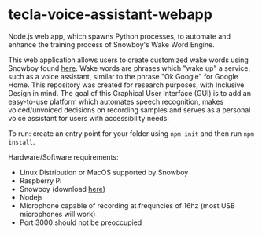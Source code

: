 # tecla-voice-assistant-webapp
Node.js web app, which spawns Python processes, to automate and enhance the training process of Snowboy's Wake Word Engine.

This web application allows users to create customized wake words using Snowboy found [here](https://github.com/Kitt-AI/snowboy).
Wake words are phrases which "wake up" a service, such as a voice assistant, similar to the phrase "Ok Google" for Google Home.
This repository was created for research purposes, with Inclusive Design in mind. The goal of this Graphical User Interface (GUI) is to add an easy-to-use platform
which automates speech recognition, makes voiced/unvoiced decisions on recording samples and serves as a personal voice assistant for users with accessibility needs.

To run: create an entry point for your folder using ```npm init``` and then run ```npm install```.

Hardware/Software requirements:
- Linux Distribution or MacOS supported by Snowboy
- Raspberry Pi
- Snowboy (download [here](https://github.com/Kitt-AI/snowboy))
- Nodejs
- Microphone capable of recording at frequncies of 16hz (most USB microphones will work)
- Port 3000 should not be preoccupied
